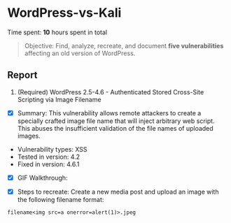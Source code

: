 # WordPress-vs-Kali
Time spent: **10** hours spent in total

> Objective: Find, analyze, recreate, and document **five vulnerabilities** affecting an old version of WordPress.

## Report

1. (Required) WordPress 2.5-4.6 - Authenticated Stored Cross-Site Scripting via Image Filename
- [x] Summary: This vulnerability allows remote attackers to create a specially crafted image file name that will inject arbitrary web script.  This abuses the insufficient validation of the file names of uploaded images.
- Vulnerability types: XSS
- Tested in version: 4.2
- Fixed in version: 4.6.1
- [x] GIF Walkthrough:


- [x] Steps to recreate: Create a new media post and upload an image with the following filename format:

```
filename<img src=a onerror=alert(1)>.jpeg
```
